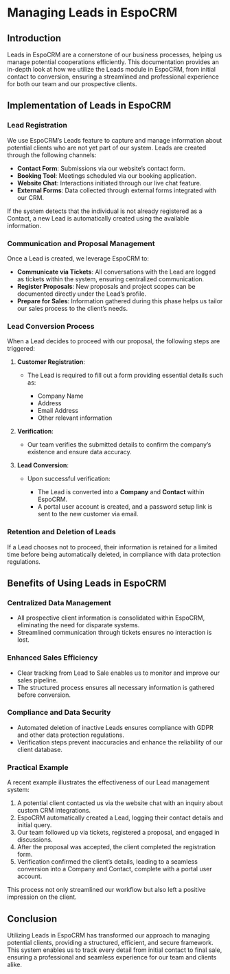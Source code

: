 # Managing Leads in EspoCRM

## Introduction

Leads in EspoCRM are a cornerstone of our business processes, helping us manage potential cooperations efficiently. This documentation provides an in-depth look at how we utilize the Leads module in EspoCRM, from initial contact to conversion, ensuring a streamlined and professional experience for both our team and our prospective clients.

## Implementation of Leads in EspoCRM

### Lead Registration

We use EspoCRM’s Leads feature to capture and manage information about potential clients who are not yet part of our system. Leads are created through the following channels:

* **Contact Form**: Submissions via our website’s contact form.
* **Booking Tool**: Meetings scheduled via our booking application.
* **Website Chat**: Interactions initiated through our live chat feature.
* **External Forms**: Data collected through external forms integrated with our CRM.

If the system detects that the individual is not already registered as a Contact, a new Lead is automatically created using the available information.

### Communication and Proposal Management

Once a Lead is created, we leverage EspoCRM to:

* **Communicate via Tickets**: All conversations with the Lead are logged as tickets within the system, ensuring centralized communication.
* **Register Proposals**: New proposals and project scopes can be documented directly under the Lead’s profile.
* **Prepare for Sales**: Information gathered during this phase helps us tailor our sales process to the client’s needs.

### Lead Conversion Process

When a Lead decides to proceed with our proposal, the following steps are triggered:

1. **Customer Registration**:

   * The Lead is required to fill out a form providing essential details such as:

     * Company Name
     * Address
     * Email Address
     * Other relevant information

2. **Verification**:

   * Our team verifies the submitted details to confirm the company’s existence and ensure data accuracy.

3. **Lead Conversion**:

   * Upon successful verification:

     * The Lead is converted into a **Company** and **Contact** within EspoCRM.
     * A portal user account is created, and a password setup link is sent to the new customer via email.

### Retention and Deletion of Leads

If a Lead chooses not to proceed, their information is retained for a limited time before being automatically deleted, in compliance with data protection regulations.

## Benefits of Using Leads in EspoCRM

### Centralized Data Management

* All prospective client information is consolidated within EspoCRM, eliminating the need for disparate systems.
* Streamlined communication through tickets ensures no interaction is lost.

### Enhanced Sales Efficiency

* Clear tracking from Lead to Sale enables us to monitor and improve our sales pipeline.
* The structured process ensures all necessary information is gathered before conversion.

### Compliance and Data Security

* Automated deletion of inactive Leads ensures compliance with GDPR and other data protection regulations.
* Verification steps prevent inaccuracies and enhance the reliability of our client database.

### Practical Example

A recent example illustrates the effectiveness of our Lead management system:

1. A potential client contacted us via the website chat with an inquiry about custom CRM integrations.
2. EspoCRM automatically created a Lead, logging their contact details and initial query.
3. Our team followed up via tickets, registered a proposal, and engaged in discussions.
4. After the proposal was accepted, the client completed the registration form.
5. Verification confirmed the client’s details, leading to a seamless conversion into a Company and Contact, complete with a portal user account.

This process not only streamlined our workflow but also left a positive impression on the client.

## Conclusion

Utilizing Leads in EspoCRM has transformed our approach to managing potential clients, providing a structured, efficient, and secure framework. This system enables us to track every detail from initial contact to final sale, ensuring a professional and seamless experience for our team and clients alike.
